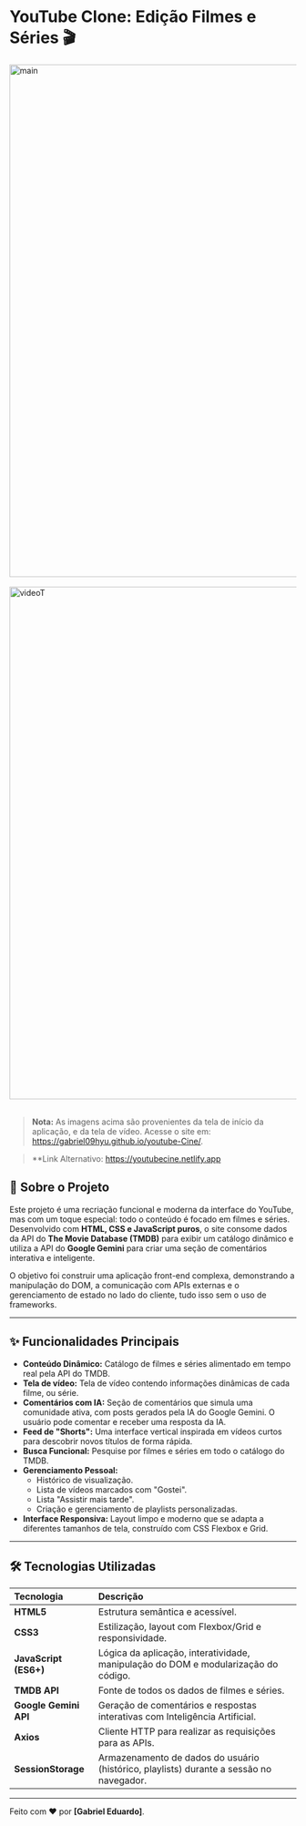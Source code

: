 # YouTube Clone: Edição Filmes e Séries 🎬

 <img width="900" alt="main" src="https://github.com/user-attachments/assets/226fe221-c714-4b90-8bae-37f3c5744e51" />
 <br>
 <br>
 <img width="900" alt="videoT" src="https://github.com/user-attachments/assets/ccb0053b-0437-4bcf-992c-804750e04972" />
 <br>
 <br>


> **Nota:** As imagens acima são provenientes da tela de início da aplicação, e da tela de vídeo. Acesse o site em: https://gabriel09hyu.github.io/youtube-Cine/.

> **Link Alternativo: https://youtubecine.netlify.app

## 📖 Sobre o Projeto

Este projeto é uma recriação funcional e moderna da interface do YouTube, mas com um toque especial: todo o conteúdo é focado em filmes e séries. Desenvolvido com **HTML, CSS e JavaScript puros**, o site consome dados da API do **The Movie Database (TMDB)** para exibir um catálogo dinâmico e utiliza a API do **Google Gemini** para criar uma seção de comentários interativa e inteligente.

O objetivo foi construir uma aplicação front-end complexa, demonstrando a manipulação do DOM, a comunicação com APIs externas e o gerenciamento de estado no lado do cliente, tudo isso sem o uso de frameworks.

---

## ✨ Funcionalidades Principais

-   **Conteúdo Dinâmico:** Catálogo de filmes e séries alimentado em tempo real pela API do TMDB.
-   **Tela de vídeo:** Tela de vídeo contendo informações dinâmicas de cada filme, ou série.
-   **Comentários com IA:** Seção de comentários que simula uma comunidade ativa, com posts gerados pela IA do Google Gemini. O usuário pode comentar e receber uma resposta da IA.
-   **Feed de "Shorts":** Uma interface vertical inspirada em vídeos curtos para descobrir novos títulos de forma rápida.
-   **Busca Funcional:** Pesquise por filmes e séries em todo o catálogo do TMDB.
-   **Gerenciamento Pessoal:**
    -   Histórico de visualização.
    -   Lista de vídeos marcados com "Gostei".
    -   Lista "Assistir mais tarde".
    -   Criação e gerenciamento de playlists personalizadas.
-   **Interface Responsiva:** Layout limpo e moderno que se adapta a diferentes tamanhos de tela, construído com CSS Flexbox e Grid.

---

## 🛠️ Tecnologias Utilizadas

| Tecnologia | Descrição |
| :--- | :--- |
| **HTML5** | Estrutura semântica e acessível. |
| **CSS3** | Estilização, layout com Flexbox/Grid e responsividade. |
| **JavaScript (ES6+)** | Lógica da aplicação, interatividade, manipulação do DOM e modularização do código. |
| **TMDB API** | Fonte de todos os dados de filmes e séries. |
| **Google Gemini API** | Geração de comentários e respostas interativas com Inteligência Artificial. |
| **Axios** | Cliente HTTP para realizar as requisições para as APIs. |
| **SessionStorage** | Armazenamento de dados do usuário (histórico, playlists) durante a sessão no navegador. |

---

Feito com ❤️ por **[Gabriel Eduardo]**.

